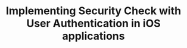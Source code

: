 ---
layout: tutorial
title: Implementing Security Check with User Authentication in iOS applications
breadcrumb_title: Security Check with User Authentication in iOS applications
relevantTo: [android,ios,windows,cordova]
---